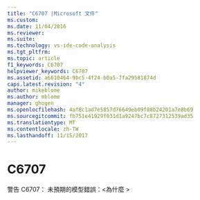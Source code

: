 ```yaml
---
title: "C6707 |Microsoft 文件"
ms.custom: 
ms.date: 11/04/2016
ms.reviewer: 
ms.suite: 
ms.technology: vs-ide-code-analysis
ms.tgt_pltfrm: 
ms.topic: article
f1_keywords: C6707
helpviewer_keywords: C6707
ms.assetid: a6610464-9bc5-4f24-b0a5-7fa29581874d
caps.latest.revision: "4"
author: mikeblome
ms.author: mblome
manager: ghogen
ms.openlocfilehash: 4af8c1ad7e5857d76649eb09f88b24201a7e8b69
ms.sourcegitcommit: fb751e41929f031d1a9247bc7c8727312539ad35
ms.translationtype: MT
ms.contentlocale: zh-TW
ms.lasthandoff: 11/15/2017
---
```

# <a name="c6707"></a>C6707
警告 C6707： 未預期的模型錯誤：\<為什麼 >